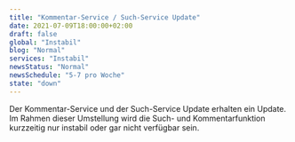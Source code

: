 ```yaml
---
title: "Kommentar-Service / Such-Service Update"
date: 2021-07-09T18:00:00+02:00
draft: false
global: "Instabil"
blog: "Normal"
services: "Instabil"
newsStatus: "Normal"
newsSchedule: "5-7 pro Woche"
state: "down"
---
```


Der Kommentar-Service und der Such-Service Update erhalten ein Update. Im Rahmen dieser Umstellung wird die Such- und Kommentarfunktion kurzzeitig nur instabil oder gar nicht verfügbar sein.